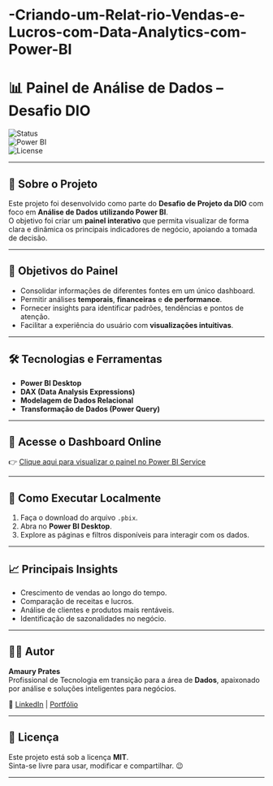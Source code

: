 # -Criando-um-Relat-rio-Vendas-e-Lucros-com-Data-Analytics-com-Power-BI

# 📊 Painel de Análise de Dados – Desafio DIO

![Status](https://img.shields.io/badge/Status-Concluído-brightgreen)  
![Power BI](https://img.shields.io/badge/Power%20BI-Data%20Visualization-yellow)  
![License](https://img.shields.io/badge/License-MIT-blue)

---

## 📌 Sobre o Projeto
Este projeto foi desenvolvido como parte do **Desafio de Projeto da DIO** com foco em **Análise de Dados utilizando Power BI**.  
O objetivo foi criar um **painel interativo** que permita visualizar de forma clara e dinâmica os principais indicadores de negócio, apoiando a tomada de decisão.

---

## 🎯 Objetivos do Painel
- Consolidar informações de diferentes fontes em um único dashboard.  
- Permitir análises **temporais**, **financeiras** e **de performance**.  
- Fornecer insights para identificar padrões, tendências e pontos de atenção.  
- Facilitar a experiência do usuário com **visualizações intuitivas**.  

---

## 🛠️ Tecnologias e Ferramentas
- **Power BI Desktop**  
- **DAX (Data Analysis Expressions)**  
- **Modelagem de Dados Relacional**  
- **Transformação de Dados (Power Query)**  

---

## 🔗 Acesse o Dashboard Online
👉 [Clique aqui para visualizar o painel no Power BI Service]([https://app.powerbi.com/groups/be3d3f3b-bece-442f-b0ea-81dfc19c8d6f/reports/de43c8fd-008e-45ad-bd61-cbde5e87d710/aee6c1fe1eb1179b1432?experience=power-bi](https://app.powerbi.com/view?r=eyJrIjoiMTdmN2FiYzAtNDIxNi00MWI3LTgyZjAtZjhjZGJiZDJlMTliIiwidCI6IjJkZGFjMDU3LTE2NDEtNGI5Ni05MDc4LWEyZjM3NmM4NGI3NyJ9))  

---

## 🚀 Como Executar Localmente
1. Faça o download do arquivo `.pbix`.  
2. Abra no **Power BI Desktop**.  
3. Explore as páginas e filtros disponíveis para interagir com os dados.  

---

## 📈 Principais Insights
- Crescimento de vendas ao longo do tempo.  
- Comparação de receitas e lucros.  
- Análise de clientes e produtos mais rentáveis.  
- Identificação de sazonalidades no negócio.  

---

## 👨‍💻 Autor
**Amaury Prates**  
Profissional de Tecnologia em transição para a área de **Dados**, apaixonado por análise e soluções inteligentes para negócios.  

🔗 [LinkedIn](www.linkedin.com/in/amaury-prates/) | [Portfólio](#)  

---

## 📄 Licença
Este projeto está sob a licença **MIT**.  
Sinta-se livre para usar, modificar e compartilhar. 😉

---
